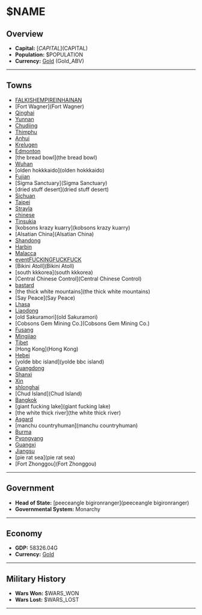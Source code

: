 # $NAME

## Overview

- **Capital:** [$CAPITAL]($CAPITAL)
- **Population:** $POPULATION
- **Currency:** [Gold](Gold) (Gold_ABV)

---

## Towns

- [FALKISHEMPIREINHAINAN](FALKISHEMPIREINHAINAN)
- [Fort Wagner](Fort Wagner)
- [Qinghai](Qinghai)
- [Yunnan](Yunnan)
- [Chudjing](Chudjing)
- [Thimphu](Thimphu)
- [Anhui](Anhui)
- [Krelugen](Krelugen)
- [Edmonton](Edmonton)
- [the bread bowl](the bread bowl)
- [Wuhan](Wuhan)
- [olden hokkkaido](olden hokkkaido)
- [Fujian](Fujian)
- [Sigma Sanctuary](Sigma Sanctuary)
- [dried stuff desert](dried stuff desert)
- [Sichuan](Sichuan)
- [Taipei](Taipei)
- [Strayla](Strayla)
- [chinese](chinese)
- [Tinsukia](Tinsukia)
- [kobsons krazy kuarry](kobsons krazy kuarry)
- [Alsatian China](Alsatian China)
- [Shandong](Shandong)
- [Harbin](Harbin)
- [Malacca](Malacca)
- [eventFUCKINGFUCKFUCK](eventFUCKINGFUCKFUCK)
- [Bikini Atoll](Bikini Atoll)
- [south kkkorea](south kkkorea)
- [Central Chinese Control](Central Chinese Control)
- [bastard](bastard)
- [the thick white mountains](the thick white mountains)
- [Say Peace](Say Peace)
- [Lhasa](Lhasa)
- [Liaodong](Liaodong)
- [old Sakuramori](old Sakuramori)
- [Cobsons Gem Mining Co.](Cobsons Gem Mining Co.)
- [Fusang](Fusang)
- [Mingjiao](Mingjiao)
- [Tibet](Tibet)
- [Hong Kong](Hong Kong)
- [Hebei](Hebei)
- [yolde bbc island](yolde bbc island)
- [Guangdong](Guangdong)
- [Shanxi](Shanxi)
- [Xin](Xin)
- [shlonghai](shlonghai)
- [Chud Island](Chud Island)
- [Bangkok](Bangkok)
- [giant fucking lake](giant fucking lake)
- [the white thick river](the white thick river)
- [Asgard](Asgard)
- [manchu countryhuman](manchu countryhuman)
- [Burma](Burma)
- [Pyongyang](Pyongyang)
- [Guangxi](Guangxi)
- [Jiangsu](Jiangsu)
- [pie rat sea](pie rat sea)
- [Fort Zhonggou](Fort Zhonggou)

---

## Government

- **Head of State:** [peeceangle bigironranger](peeceangle bigironranger)
- **Governmental System:** Monarchy

---

## Economy

- **GDP:** 58326.04G
- **Currency:** [Gold](Gold)

---

## Military History

- **Wars Won:** $WARS_WON
- **Wars Lost:** $WARS_LOST

---

